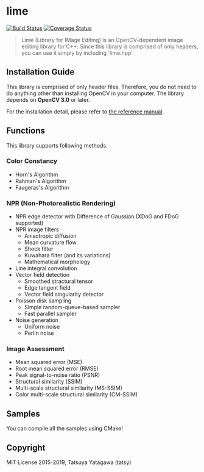 lime
===

[![Build Status](https://travis-ci.com/tatsy/lime.svg?branch=master)](https://travis-ci.com/tatsy/lime)
[![Coverage Status](https://coveralls.io/repos/tatsy/lime/badge.svg?branch=master)](https://coveralls.io/r/tatsy/lime?branch=master)

> Lime (Library for IMage Editing) is an OpenCV-dependent image editing library for C++.
> Since this library is comprised of only headers, you can use it simply by
> including 'lime.hpp'.

## Installation Guide

This library is comprised of only header files. Therefore, you do not
need to do anything other than installing OpenCV in your computer.
The library depends on **OpenCV 3.0** or later.

For the installation detail, please refer to [the reference manual](http://tatsy.github.io/lime/).

## Functions

This library supports following methods.

### Color Constancy

* Horn's Algorithm
* Rahman's Algorithm
* Faugeras's Algorithm

### NPR (Non-Photorealistic Rendering)

* NPR edge detector with Difference of Gaussian (XDoG and FDoG supported)
* NPR image filters
    * Anisotropic diffusion
    * Mean curvature flow
    * Shock filter
    * Kuwahara filter (and its variations)
    * Mathematical morphology
* Line integral convolution
* Vector field detection
    * Smoothed stractural tensor
    * Edge tangent field
    * Vector field singularity detector
* Poisson disk sampling
    * Simple random-queue-based sampler
    * Fast parallel sampler
* Noise generation
    * Uniform noise
    * Perlin noise

### Image Assessment

* Mean squared error (MSE)
* Root mean squared error (RMSE)
* Peak signal-to-noise ratio (PSNR)
* Structural similarity (SSIM)
* Multi-scale structural similarity (MS-SSIM)
* Color multi-scale structural similarity (CM-SSIM)

## Samples

You can compile all the samples using CMake!

## Copyright

MIT License 2015-2019, Tatsuya Yatagawa (tatsy)
